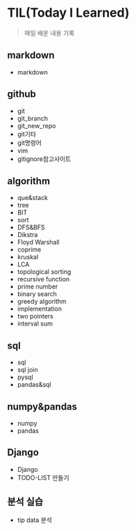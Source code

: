 # TIL(Today I Learned)

> 매일 배운 내용 기록



## markdown

* markdown



## github

* git
* git_branch
* git_new_repo
* git기타
* git명령어
* vim
* gitignore참고사이트



## algorithm

* que&stack
* tree
* BIT
* sort
* DFS&BFS
* Dikstra
* Floyd Warshall
* coprime
* kruskal
* LCA
* topological sorting
* recursive function
* prime number
* binary search
* greedy algorithm
* implementation
* two pointers
* interval sum



## sql

* sql
* sql join
* pysql
* pandas&sql



## numpy&pandas

* numpy
* pandas



## Django

* Django
* TODO-LIST 만들기



## 분석 실습

* tip data 분석
